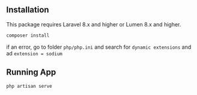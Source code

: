 ## Installation

This package requires Laravel 8.x and higher or Lumen 8.x and higher.

```bash
composer install
```

if an error, go to folder `php/php.ini` and search for `dynamic extensions` and ad `extension = sodium`

## Running App

```bash
php artisan serve
```
